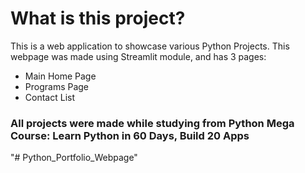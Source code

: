 # What is this project?
This is a web application to showcase various Python Projects. This webpage was made using Streamlit module, and has 3 pages:
- Main Home Page
- Programs Page
- Contact List
### All projects were made while studying from Python Mega Course: Learn Python in 60 Days, Build 20 Apps
"# Python_Portfolio_Webpage" 

